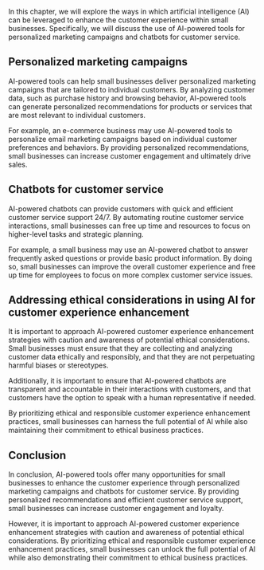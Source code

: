 

In this chapter, we will explore the ways in which artificial intelligence (AI) can be leveraged to enhance the customer experience within small businesses. Specifically, we will discuss the use of AI-powered tools for personalized marketing campaigns and chatbots for customer service.

Personalized marketing campaigns
--------------------------------

AI-powered tools can help small businesses deliver personalized marketing campaigns that are tailored to individual customers. By analyzing customer data, such as purchase history and browsing behavior, AI-powered tools can generate personalized recommendations for products or services that are most relevant to individual customers.

For example, an e-commerce business may use AI-powered tools to personalize email marketing campaigns based on individual customer preferences and behaviors. By providing personalized recommendations, small businesses can increase customer engagement and ultimately drive sales.

Chatbots for customer service
-----------------------------

AI-powered chatbots can provide customers with quick and efficient customer service support 24/7. By automating routine customer service interactions, small businesses can free up time and resources to focus on higher-level tasks and strategic planning.

For example, a small business may use an AI-powered chatbot to answer frequently asked questions or provide basic product information. By doing so, small businesses can improve the overall customer experience and free up time for employees to focus on more complex customer service issues.

Addressing ethical considerations in using AI for customer experience enhancement
---------------------------------------------------------------------------------

It is important to approach AI-powered customer experience enhancement strategies with caution and awareness of potential ethical considerations. Small businesses must ensure that they are collecting and analyzing customer data ethically and responsibly, and that they are not perpetuating harmful biases or stereotypes.

Additionally, it is important to ensure that AI-powered chatbots are transparent and accountable in their interactions with customers, and that customers have the option to speak with a human representative if needed.

By prioritizing ethical and responsible customer experience enhancement practices, small businesses can harness the full potential of AI while also maintaining their commitment to ethical business practices.

Conclusion
--------------------------

In conclusion, AI-powered tools offer many opportunities for small businesses to enhance the customer experience through personalized marketing campaigns and chatbots for customer service. By providing personalized recommendations and efficient customer service support, small businesses can increase customer engagement and loyalty.

However, it is important to approach AI-powered customer experience enhancement strategies with caution and awareness of potential ethical considerations. By prioritizing ethical and responsible customer experience enhancement practices, small businesses can unlock the full potential of AI while also demonstrating their commitment to ethical business practices.
